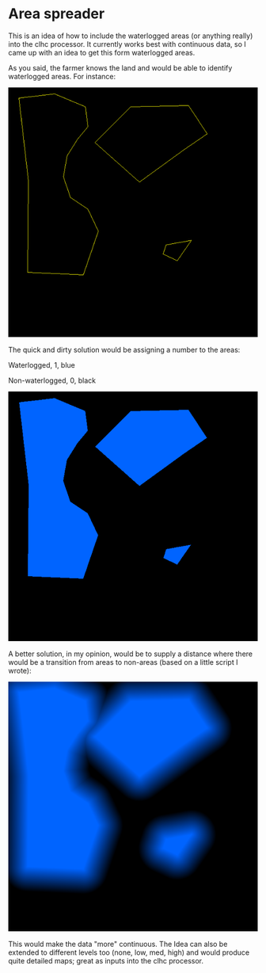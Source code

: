 # Area spreader

This is an idea of how to include the waterlogged areas (or anything really) into the clhc processor. It currently works best with continuous data, so I came up with an idea to get this form waterlogged areas.

As you said, the farmer knows the land and would be able to identify waterlogged areas. For instance:

![alt text](waterlog_boundaries.png)


The quick and dirty solution would be assigning a number to the areas:

Waterlogged, 1, blue

Non-waterlogged, 0, black

![alt text](waterlog_areas.png)


A better solution, in my opinion, would be to supply a distance where there would be a transition from areas to non-areas (based on a little script I wrote):

![alt text](spread_waterlog_areas.png)

This would make the data "more" continuous. The Idea can also be extended to different levels too (none, low, med, high) and would produce quite detailed maps; great as inputs into the clhc processor.
